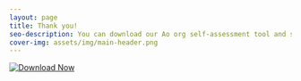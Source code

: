 ```yaml
---
layout: page
title: Thank you!
seo-description: You can download our Ao org self-assessment tool and see where you are at with your Salesforce journey.
cover-img: assets/img/main-header.png 
---
```

<meta name="googlebot" content="noindex">


<a href="https://aocollab.tech/assets/ao-self-assessment-tool.pdf" download><img src="https://aocollab.tech/assets/icons/download-button.png" alt="Download Now"></a>

<br/>
<br/>
